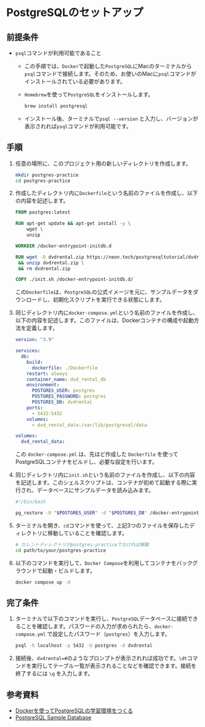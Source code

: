 # PostgreSQLのセットアップ

## 前提条件

- `psql`コマンドが利用可能であること
  - この手順では、`Docker`で起動した`PostgreSQL`にMacのターミナルから`psql`コマンドで接続します。そのため、お使いのMacに`psql`コマンドがインストールされている必要があります。
  - `Homebrew`を使って`PostgreSQL`をインストールします。

      ``` bash
      brew install postgresql
      ```

  - インストール後、ターミナルで`psql --version` と入力し、バージョンが表示されれば`psql`コマンドが利用可能です。

## 手順

1. 任意の場所に、このプロジェクト用の新しいディレクトリを作成します。

    ```bash
    mkdir postgres-practice
    cd postgres-practice
    ```

2. 作成したディレクトリ内に`Dockerfile`という名前のファイルを作成し、以下の内容を記述します。

    ``` Dockerfile
    FROM postgres:latest

    RUN apt-get update && apt-get install -y \
        wget \
        unzip

    WORKDIR /docker-entrypoint-initdb.d

    RUN wget -O dvdrental.zip https://neon.tech/postgresqltutorial/dvdrental.zip \
     && unzip dvdrental.zip \
     && rm dvdrental.zip

    COPY ./init.sh /docker-entrypoint-initdb.d/
    ```

    この`Dockerfile`は、`PostgreSQL`の公式イメージを元に、サンプルデータをダウンロードし、初期化スクリプトを実行できる状態にします。

3. 同じディレクトリ内に`docker-compose.yml`という名前のファイルを作成し、以下の内容を記述します。このファイルは、Dockerコンテナの構成や起動方法を定義します。

    ``` yaml
    version: "3.9"

    services:
      db:
        build:
          dockerfile: ./Dockerfile
        restart: always
        container_name: dvd_rental_db
        environment:
          POSTGRES_USER: postgres
          POSTGRES_PASSWORD: postgres
          POSTGRES_DB: dvdrental
        ports:
          - 5432:5432
        volumes:
          - dvd_rental_data:/var/lib/postgresql/data

    volumes:
      dvd_rental_data:
    ```

    この `docker-compose.yml` は、先ほど作成した `Dockerfile` を使ってPostgreSQLコンテナをビルドし、必要な設定を行います。

4. 同じディレクトリ内に`init.sh`という名前のファイルを作成し、以下の内容を記述します。このシェルスクリプトは、コンテナが初めて起動する際に実行され、データベースにサンプルデータを読み込みます。

    ``` bash
    #!/bin/bash

    pg_restore -U "$POSTGRES_USER" -d "$POSTGRES_DB" /docker-entrypoint-initdb.d/dvdrental.tar
    ```

5. ターミナルを開き、`cd`コマンドを使って、上記3つのファイルを保存したディレクトリに移動していることを確認します。

    ```bash
    # カレントディレクトリがpostgres-practiceでなければ移動
    cd path/to/your/postgres-practice
    ```

6. 以下のコマンドを実行して、`Docker Compose`を利用してコンテナをバックグラウンドで起動・ビルドします。

    ```bash
    docker compose up -d
    ```

## 完了条件

1. ターミナルで以下のコマンドを実行し、`PostgreSQL`データベースに接続できることを確認します。パスワードの入力が求められたら、`docker-compose.yml` で設定したパスワード（`postgres`）を入力します。

    ```bash
    psql -h localhost -p 5432 -U postgres -d dvdrental
    ```

2. 接続後、`dvdrental=#`のようなプロンプトが表示されれば成功です。`\dt`コマンドを実行してテーブル一覧が表示されることなどを確認できます。接続を終了するには `\q` を入力します。

## 参考資料

- [Dockerを使ってPostgreSQLの学習環境をつくる](https://zenn.dev/frontendflat/articles/417232232aab50)
- [PostgreSQL Sample Database](https://neon.tech/postgresql/postgresql-getting-started/postgresql-sample-database)
